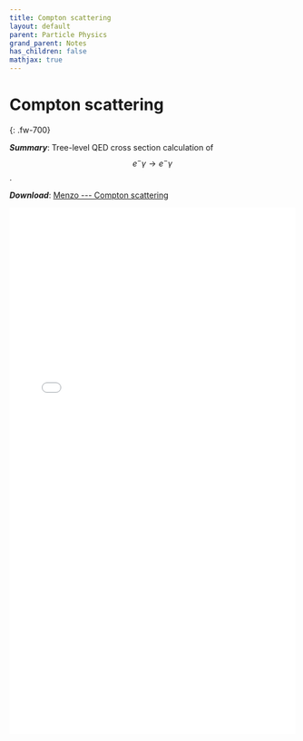 ```yaml
---
title: Compton scattering
layout: default
parent: Particle Physics
grand_parent: Notes
has_children: false
mathjax: true
---
```


# **Compton scattering**
{: .fw-700}

<!---
***Title***: Compton scattering
/--->
***Summary***: Tree-level QED cross section calculation of $$e^- \gamma \to e^- \gamma$$.

***Download***:  [Menzo --- Compton scattering]

<!--- This is how to embed a PDF into the page --->

<iframe
	align="center"
	src="../pdfs/Menzo_compton_scattering.pdf#toolbar=0"
	width="100%"
	height="928px"
	style="border:none"
  frameborder="0"
></iframe> 

[Menzo --- Compton scattering]: ../pdfs/Menzo_compton_scattering.pdf
